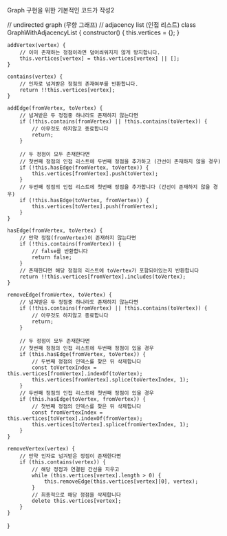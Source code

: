 <a>Graph 구현을 위한 기본적인 코드가 작성2</a>


// undirected graph (무향 그래프)
// adjacency list (인접 리스트)
class GraphWithAdjacencyList {
	constructor() {
		this.vertices = {};
	}

	addVertex(vertex) {
		// 이미 존재하는 정점이라면 덮어씌워지지 않게 방지합니다.
		this.vertices[vertex] = this.vertices[vertex] || [];
	}

	contains(vertex) {
		// 인자로 넘겨받은 정점의 존재여부를 반환합니다.
		return !!this.vertices[vertex];
	}

	addEdge(fromVertex, toVertex) {
		// 넘겨받은 두 정점중 하나라도 존재하지 않는다면
		if (!this.contains(fromVertex) || !this.contains(toVertex)) {
			// 아무것도 하지않고 종료합니다
			return;
		}

		// 두 정점이 모두 존재한다면
		// 첫번째 정점의 인접 리스트에 두번째 정점을 추가하고 (간선이 존재하지 않을 경우)
		if (!this.hasEdge(fromVertex, toVertex)) {
			this.vertices[fromVertex].push(toVertex);
		}
		// 두번째 정점의 인접 리스트에 첫번째 정점을 추가합니다 (간선이 존재하지 않을 경우)
		if (!this.hasEdge(toVertex, fromVertex)) {
			this.vertices[toVertex].push(fromVertex);
		}
	}

	hasEdge(fromVertex, toVertex) {
		// 만약 정점(fromVertex)이 존재하지 않는다면
		if (!this.contains(fromVertex)) {
			// false를 반환합니다
			return false;
		}
		// 존재한다면 해당 정점의 리스트에 toVertex가 포함되어있는지 반환합니다
		return !!this.vertices[fromVertex].includes(toVertex);
	}

	removeEdge(fromVertex, toVertex) {
		// 넘겨받은 두 정점중 하나라도 존재하지 않는다면
		if (!this.contains(fromVertex) || !this.contains(toVertex)) {
			// 아무것도 하지않고 종료합니다
			return;
		}

		// 두 정점이 모두 존재한다면
		// 첫번째 정점의 인접 리스트에 두번째 정점이 있을 경우
		if (this.hasEdge(fromVertex, toVertex)) {
			// 두번째 정점의 인덱스를 찾은 뒤 삭제합니다
			const toVertexIndex = this.vertices[fromVertex].indexOf(toVertex);
			this.vertices[fromVertex].splice(toVertexIndex, 1);
		}
		// 두번째 정점의 인접 리스트에 첫번째 정점이 있을 경우
		if (this.hasEdge(toVertex, fromVertex)) {
			// 첫번째 정점의 인덱스를 찾은 뒤 삭제합니다
			const fromVertexIndex = this.vertices[toVertex].indexOf(fromVertex);
			this.vertices[toVertex].splice(fromVertexIndex, 1);
		}
	}

	removeVertex(vertex) {
		// 만약 인자로 넘겨받은 정점이 존재한다면
		if (this.contains(vertex)) {
			// 해당 정점과 연결된 간선을 지우고
			while (this.vertices[vertex].length > 0) {
				this.removeEdge(this.vertices[vertex][0], vertex);
			}
			// 최종적으로 해당 정점을 삭제합니다
			delete this.vertices[vertex];
		}
	}
}